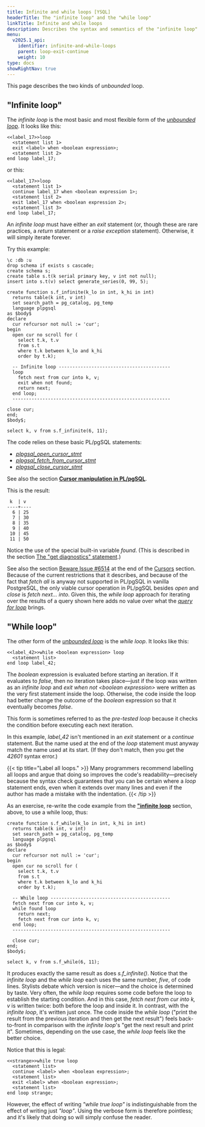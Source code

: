```yaml
---
title: Infinite and while loops [YSQL]
headerTitle: The "infinite loop" and the "while loop"
linkTitle: Infinite and while loops
description: Describes the syntax and semantics of the "infinite loop" and the "while loop" [YSQL]
menu:
  v2025.1_api:
    identifier: infinite-and-while-loops
    parent: loop-exit-continue
    weight: 10
type: docs
showRightNav: true
---
```


This page describes the two kinds of _unbounded_ loop.

## "Infinite loop"

The _infinite loop_ is the most basic and most flexible form of the _[unbounded loop](../../../../../../../syntax_resources/grammar_diagrams/#plpgsql-unbounded-loop-defn)_. It looks like this:

```plpgsql
<<label_17>>loop
  <statement list 1>
  exit <label> when <boolean expression>;
  <statement list 2>
end loop label_17;
```

or this:

```plpgsql
<<label_17>>loop
  <statement list 1>
  continue label_17 when <boolean expression 1>;
  <statement list 2>
  exit label_17 when <boolean expression 2>;
  <statement list 3>
end loop label_17;
```

An _infinite loop_ must have either an _exit_ statement (or, though these are rare practices, a _return_ statement or a _raise exception_ statement). Otherwise, it will simply iterate forever.

<a name="infinite-loop-over-cursor-results"></a>
Try this example:

```plpgsql
\c :db :u
drop schema if exists s cascade;
create schema s;
create table s.t(k serial primary key, v int not null);
insert into s.t(v) select generate_series(0, 99, 5);

create function s.f_infinite(k_lo in int, k_hi in int)
  returns table(k int, v int)
  set search_path = pg_catalog, pg_temp
  language plpgsql
as $body$
declare
  cur refcursor not null := 'cur';
begin
  open cur no scroll for (
    select t.k, t.v
    from s.t
    where t.k between k_lo and k_hi
    order by t.k);

  -- Infinite loop -----------------------------------------
  loop
    fetch next from cur into k, v;
    exit when not found;
    return next;
  end loop;
  ----------------------------------------------------------

close cur;
end;
$body$;

select k, v from s.f_infinite(6, 11);
```

The code relies on these basic PL/pgSQL statements:

- _[plpgsql_open_cursor_stmt](../../../../../../../syntax_resources/grammar_diagrams/#plpgsql-open-cursor-stmt)_
- _[plpgsql_fetch_from_cursor_stmt](../../../../../../../syntax_resources/grammar_diagrams/#plpgsql-fetch-from-cursor-stmt)_
- _[plpgsql_close_cursor_stmt](../../../../../../../syntax_resources/grammar_diagrams/#plpgsql-close-cursor-stmt)_

See also the section **[Cursor manipulation in PL/pgSQL](../../../basic-statements/cursor-manipulation/)**.

This is the result:

```outout
 k  | v
----+----
  6 | 25
  7 | 30
  8 | 35
  9 | 40
 10 | 45
 11 | 50
```

Notice the use of the special built-in variable _found_. (This is described in the section [The "get diagnostics" statement](../../../../executable-section/basic-statements/get-diagnostics/).)

See also the section [Beware Issue #6514](../../../../../../../cursors/#beware-issue-6514) at the end of the [Cursors](../../../../../../../cursors/) section. Because of the current restrictions that it describes, and because of the fact that _fetch all_ is anyway not supported in PL/pgSQL in vanilla PostgreSQL, the only viable cursor operation in PL/pgSQL besides _open_ and _close_ is _fetch next... into_. Given this, the _while loop_ approach for iterating over the results of a query shown here adds no value over what the _[query for loop](../query-for-loop/)_ brings.

## "While loop"

The other form of the _[unbounded loop](../../../../../../../syntax_resources/grammar_diagrams/#plpgsql-unbounded-loop-defn)_ is the _while loop_. It looks like this:

```plpgsql
<<label_42>>while <boolean expression> loop
  <statement list>
end loop label_42;
```

The _boolean_ expression is evaluated before starting an iteration. If it evaluates to _false_, then no iteration takes place—just if the loop was written as an _infinite loop_ and _exit when not \<boolean expression\>_ were written as the very first statement inside the loop. Otherwise, the code inside the loop had better change the outcome of the _boolean_ expression so that it eventually becomes _false_.

This form is sometimes referred to as the _pre-tested loop_ because it checks the condition before executing each next iteration.

In this example, _label_42_ isn't mentioned in an _exit_ statement or a _continue_ statement. But the name used at the end of the _loop_ statement must anyway match the name used at its start. (If they don't match, then you get the _42601_ syntax error.)

{{< tip title="Label all loops." >}}
Many programmers recommend labelling all loops and argue that doing so improves the code's readability—precisely because the syntax check guarantees that you can be certain where a _loop_ statement ends, even when it extends over many lines and even if the author has made a mistake with the indentation.
{{< /tip >}}

As an exercise, re-write the code example from the **["infinite loop](./#infinite-loop-over-cursor-results)** section, above, to use a while loop, thus:

```plpgsql
create function s.f_while(k_lo in int, k_hi in int)
  returns table(k int, v int)
  set search_path = pg_catalog, pg_temp
  language plpgsql
as $body$
declare
  cur refcursor not null := 'cur';
begin
  open cur no scroll for (
    select t.k, t.v
    from s.t
    where t.k between k_lo and k_hi
    order by t.k);

  -- While loop --------------------------------------------
  fetch next from cur into k, v;
  while found loop
    return next;
    fetch next from cur into k, v;
  end loop;
  ----------------------------------------------------------

  close cur;
end;
$body$;

select k, v from s.f_while(6, 11);
```

It produces exactly the same result as does _s.f_infinite()_. Notice that the _infinite loop_ and the _while loop_ each uses the same number, _five_, of code lines. Stylists debate which version is nicer—and the choice is determined by taste. Very often, the _while loop_ requires some code before the loop to establish the starting condition. And in this case, _fetch next from cur into k, v_ is written twice: both before the loop and inside it. In contrast, with the _infinite loop_, it's written just once. The code inside the _while loop_ ("print the result from the previous iteration and then get the next result") feels back-to-front in comparison with the _infinite loop_'s "get the next result and print it". Sometimes, depending on the use case, the _while loop_ feels like the better choice.

Notice that this is legal:

```plpgsql
<<strange>>while true loop
  <statement list>
  continue <label> when <boolean expression>;
  <statement list>
  exit <label> when <boolean expression>;
  <statement list>
end loop strange;
```

However, the effect of writing _"while true loop"_ is indistinguishable from the effect of writing just _"loop"_. Using the verbose form is therefore pointless; and it's likely that doing so will simply confuse the reader.
